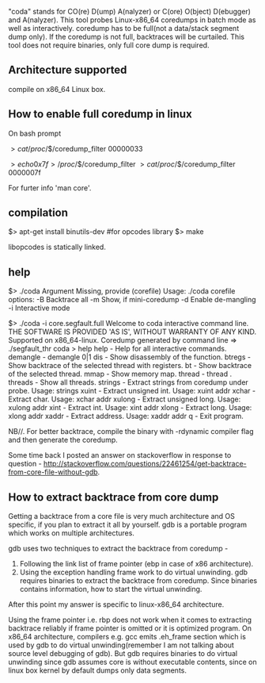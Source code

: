 "coda" stands for CO(re) D(ump) A(nalyzer) or C(ore) O(bject) D(ebugger) and A(nalyzer).
This tool probes Linux-x86_64 coredumps in batch mode as well as interactively.
coredump has to be full(not a data/stack segment dump only).
If the coredump is not full, backtraces will be curtailed.
This tool does not require binaries, only full core dump is required.

Architecture supported
-----------------------
compile on x86_64 Linux box.

How to enable full coredump in linux
------------------------------------
On bash prompt

$> cat /proc/$$/coredump_filter 
00000033

$> echo 0x7f > /proc/$$/coredump_filter 
$> cat /proc/$$/coredump_filter 
0000007f

For furter info 'man core'.


compilation
-----------
$> apt-get install binutils-dev #for opcodes library
$> make

libopcodes is statically linked.

help
----
$> ./coda
Argument Missing, provide (corefile)
Usage: ./coda <options> corefile
options:
 -B Backtrace all
 -m Show, if mini-coredump
 -d Enable de-mangling
 -i Interactive mode

$> ./coda -i core.segfault.full 
Welcome to coda interactive command line.
THE SOFTWARE IS PROVIDED 'AS IS', WITHOUT WARRANTY OF ANY KIND.
Supported on x86_64-linux.
Coredump generated by command line => ./segfault_thr 
coda > help
help       - Help for all interactive commands.
demangle   - demangle 0|1
dis        - Show disassembly of the function.
btregs     - Show backtrace of the selected thread with registers.
bt         - Show backtrace of the selected thread.
mmap       - Show memory map.
thread     - thread <number>.
threads    - Show all threads.
strings    - Extract strings from coredump under probe.
                Usage: strings <pattern>
xuint      - Extract unsigned int.
                Usage: xuint addr <count>
xchar      - Extract char.
                Usage: xchar addr <count>
xulong     - Extract unsigned long.
                Usage: xulong addr <count>
xint       - Extract int.
                Usage: xint addr <count>
xlong      - Extract long.
                Usage: xlong addr <count>
xaddr      - Extract address.
                Usage: xaddr addr <count>
q          - Exit program.


NB//. For better backtrace, compile the binary with -rdynamic compiler flag and then generate the coredump.

Some time back I posted an answer on stackoverflow in response to question - 
http://stackoverflow.com/questions/22461254/get-backtrace-from-core-file-without-gdb.

How to extract backtrace from core dump 
--------------------------------------- 
Getting a backtrace from a core file is very much architecture and OS specific, if you plan to extract it all by yourself. 
gdb is a portable program which works on multiple architectures. 

gdb uses two techniques to extract the backtrace from coredump - 
1. Following the link list of frame pointer (ebp in case of x86 architecture). 
2. Using the exception handling frame work to do virtual unwinding. gdb requires binaries to extract the backtrace from coredump. 
   Since binaries contains information, how to start the virtual unwinding.

After this point my answer is specific to linux-x86_64 architecture.

Using the frame pointer i.e. rbp does not work when it comes to extracting backtrace reliably 
if frame pointer is omitted or it is optimized program. On x86_64 architecture, compilers e.g. gcc emits 
.eh_frame section which is used by gdb to do virtual unwinding(remember I am not talking about source level debugging of gdb). 
But gdb requires binaries to do virtual unwinding since gdb assumes core is without executable contents, 
since on linux box kernel by default dumps only data segments.
